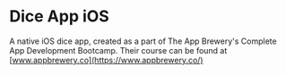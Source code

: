 # Dice App iOS

A native iOS dice app, created as a part of The App Brewery's Complete App Development Bootcamp.
Their course can be found at [www.appbrewery.co](https://www.appbrewery.co/)
